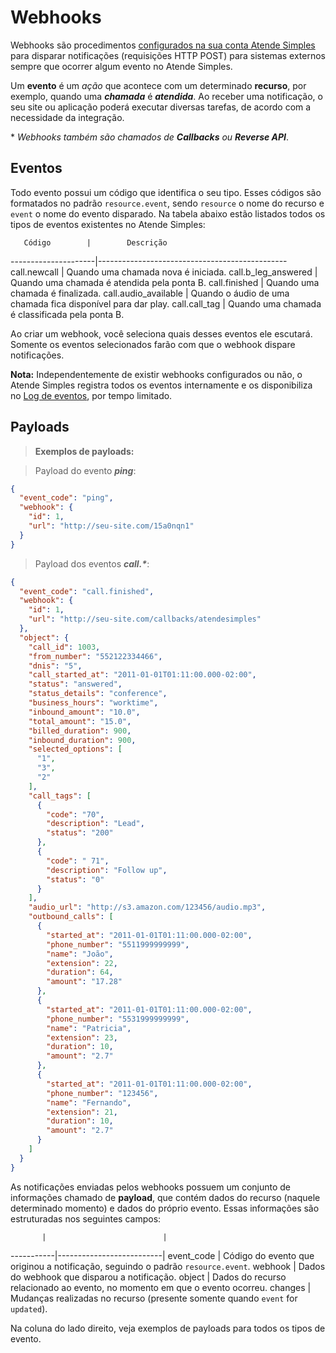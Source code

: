 # Webhooks

Webhooks são procedimentos [configurados na sua conta Atende Simples](http://app.atendesimples.com/webhooks) para disparar notificações (requisições HTTP POST) para sistemas externos sempre que ocorrer algum evento no Atende Simples.

Um **evento** é um *ação* que acontece com um determinado **recurso**, por exemplo, quando uma ***chamada*** é ***atendida***. Ao receber uma notificação, o seu site ou aplicação poderá executar diversas tarefas, de acordo com a necessidade da integração.

\* *Webhooks também são chamados de* ***Callbacks*** *ou* ***Reverse API***.

## Eventos

Todo evento possui um código que identifica o seu tipo. Esses códigos são formatados no padrão `resource.event`, sendo `resource` o nome do recurso e `event` o nome do evento disparado. Na tabela abaixo estão listados todos os tipos de eventos existentes no Atende Simples:

       Código        |        Descrição
---------------------|-----------------------------------------------
call.newcall         | Quando uma chamada nova é iniciada.
call.b_leg_answered  | Quando uma chamada é atendida pela ponta B.
call.finished        | Quando uma chamada é finalizada.
call.audio_available | Quando o áudio de uma chamada fica disponível para dar play.
call.call_tag        | Quando uma chamada é classificada pela ponta B.

Ao criar um webhook, você seleciona quais desses eventos ele escutará. Somente os eventos selecionados farão com que o webhook dispare notificações.

**Nota:** Independentemente de existir webhooks configurados ou não, o Atende Simples registra todos os eventos internamente e os disponibiliza no [Log de eventos](http://app.atendesimples.com/webhook/event_logs), por tempo limitado.


## Payloads

<blockquote>
  <strong>Exemplos de payloads:</strong>
</blockquote>

> Payload do evento ***ping***:

```json
{
  "event_code": "ping",
  "webhook": {
    "id": 1,
    "url": "http://seu-site.com/15a0nqn1"
  }
}
```

> Payload dos eventos ***call.\****:

```json
{
  "event_code": "call.finished",
  "webhook": {
    "id": 1,
    "url": "http://seu-site.com/callbacks/atendesimples"
  },
  "object": {
    "call_id": 1003,
    "from_number": "552122334466",
    "dnis": "5",
    "call_started_at": "2011-01-01T01:11:00.000-02:00",
    "status": "answered",
    "status_details": "conference",
    "business_hours": "worktime",
    "inbound_amount": "10.0",
    "total_amount": "15.0",
    "billed_duration": 900,
    "inbound_duration": 900,
    "selected_options": [
      "1",
      "3",
      "2"
    ],
    "call_tags": [
      {
        "code": "70",
        "description": "Lead",
        "status": "200"
      },
      {
        "code": " 71",
        "description": "Follow up",
        "status": "0"
      }
    ],
    "audio_url": "http://s3.amazon.com/123456/audio.mp3",
    "outbound_calls": [
      {
        "started_at": "2011-01-01T01:11:00.000-02:00",
        "phone_number": "5511999999999",
        "name": "João",
        "extension": 22,
        "duration": 64,
        "amount": "17.28"
      },
      {
        "started_at": "2011-01-01T01:11:00.000-02:00",
        "phone_number": "5531999999999",
        "name": "Patricia",
        "extension": 23,
        "duration": 10,
        "amount": "2.7"
      },
      {
        "started_at": "2011-01-01T01:11:00.000-02:00",
        "phone_number": "123456",
        "name": "Fernando",
        "extension": 21,
        "duration": 10,
        "amount": "2.7"
      }
    ]
  }
}
```

As notificações enviadas pelos webhooks possuem um conjunto de informações chamado de **payload**, que contém dados do recurso (naquele determinado momento) e dados do próprio evento. Essas informações são estruturadas nos seguintes campos:

           |                          |
-----------|--------------------------|
event_code | Código do evento que originou a notificação, seguindo o padrão `resource.event`.
webhook    | Dados do webhook que disparou a notificação.
object     | Dados do recurso relacionado ao evento, no momento em que o evento ocorreu.
changes    | Mudanças realizadas no recurso (presente somente quando `event` for `updated`).

Na coluna do lado direito, veja exemplos de payloads para todos os tipos de evento.


